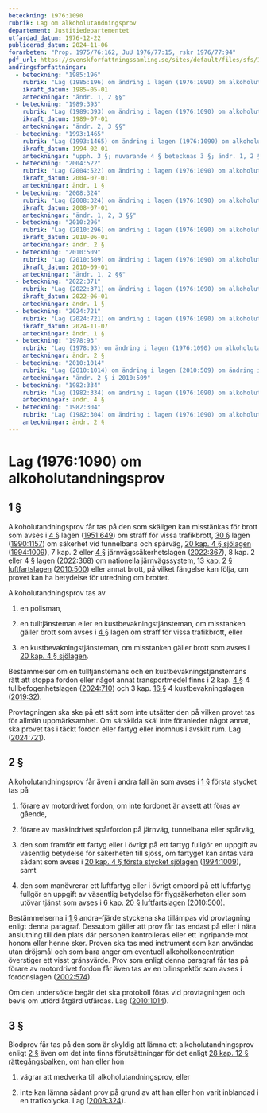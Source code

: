 ```yaml
---
beteckning: 1976:1090
rubrik: Lag om alkoholutandningsprov
departement: Justitiedepartementet
utfardad_datum: 1976-12-22
publicerad_datum: 2024-11-06
forarbeten: "Prop. 1975/76:162, JuU 1976/77:15, rskr 1976/77:94"
pdf_url: https://svenskforfattningssamling.se/sites/default/files/sfs/1976-12/SFS1976-1090.pdf
andringsforfattningar:
  - beteckning: "1985:196"
    rubrik: "Lag (1985:196) om ändring i lagen (1976:1090) om alkoholutandningsprov"
    ikraft_datum: 1985-05-01
    anteckningar: "ändr. 1, 2 §§"
  - beteckning: "1989:393"
    rubrik: "Lag (1989:393) om ändring i lagen (1976:1090) om alkoholutandningsprov"
    ikraft_datum: 1989-07-01
    anteckningar: "ändr. 2, 3 §§"
  - beteckning: "1993:1465"
    rubrik: "Lag (1993:1465) om ändring i lagen (1976:1090) om alkoholutandningsprov"
    ikraft_datum: 1994-02-01
    anteckningar: "upph. 3 §; nuvarande 4 § betecknas 3 §; ändr. 1, 2 §§"
  - beteckning: "2004:522"
    rubrik: "Lag (2004:522) om ändring i lagen (1976:1090) om alkoholutandningsprov"
    ikraft_datum: 2004-07-01
    anteckningar: ändr. 1 §
  - beteckning: "2008:324"
    rubrik: "Lag (2008:324) om ändring i lagen (1976:1090) om alkoholutandningsprov"
    ikraft_datum: 2008-07-01
    anteckningar: "ändr. 1, 2, 3 §§"
  - beteckning: "2010:296"
    rubrik: "Lag (2010:296) om ändring i lagen (1976:1090) om alkoholutandningsprov"
    ikraft_datum: 2010-06-01
    anteckningar: ändr. 2 §
  - beteckning: "2010:509"
    rubrik: "Lag (2010:509) om ändring i lagen (1976:1090) om alkoholutandningsprov"
    ikraft_datum: 2010-09-01
    anteckningar: "ändr. 1, 2 §§"
  - beteckning: "2022:371"
    rubrik: "Lag (2022:371) om ändring i lagen (1976:1090) om alkoholutandningsprov"
    ikraft_datum: 2022-06-01
    anteckningar: ändr. 1 §
  - beteckning: "2024:721"
    rubrik: "Lag (2024:721) om ändring i lagen (1976:1090) om alkoholutandningsprov"
    ikraft_datum: 2024-11-07
    anteckningar: ändr. 1 §
  - beteckning: "1978:93"
    rubrik: "Lag (1978:93) om ändring i lagen (1976:1090) om alkoholutandningsprov"
    anteckningar: ändr. 2 §
  - beteckning: "2010:1014"
    rubrik: "Lag (2010:1014) om ändring i lagen (2010:509) om ändring i lagen (1976:1090) om alkoholutandningsprov"
    anteckningar: "ändr. 2 § i 2010:509"
  - beteckning: "1982:334"
    rubrik: "Lag (1982:334) om ändring i lagen (1976:1090) om alkoholutandningsprov"
    anteckningar: ändr. 4 §
  - beteckning: "1982:304"
    rubrik: "Lag (1982:304) om ändring i lagen (1976:1090) om alkoholutandningsprov"
    anteckningar: ändr. 2 §
---
```


# Lag (1976:1090) om alkoholutandningsprov

## 1 §

Alkoholutandningsprov får tas på den som skäligen kan misstänkas för brott som avses i [4 §](#4) lagen ([1951:649](https://selex.se/eli/sfs/1951/649)) om straff för vissa trafikbrott, [30 §](#30) lagen ([1990:1157](https://selex.se/eli/sfs/1990/1157)) om säkerhet vid tunnelbana och spårväg, [20 kap. 4 § sjölagen](https://selex.se/eli/sfs/1994/1009#kap20.4) ([1994:1009](https://selex.se/eli/sfs/1994/1009)), 7 kap. 2 eller [4 §](#4) järnvägssäkerhetslagen ([2022:367](https://selex.se/eli/sfs/2022/367)), 8 kap. 2 eller [4 §](#4) lagen ([2022:368](https://selex.se/eli/sfs/2022/368)) om nationella järnvägssystem, [13 kap. 2 § luftfartslagen](https://selex.se/eli/sfs/1957/297#kap13.2) ([2010:500](https://selex.se/eli/sfs/2010/500)) eller annat brott, på vilket fängelse kan följa, om provet kan ha betydelse för utredning om brottet.

Alkoholutandningsprov tas av

1. en polisman,

2. en tulltjänsteman eller en kustbevakningstjänsteman, om misstanken gäller brott som avses i [4 §](#4) lagen om straff för vissa trafikbrott, eller

3. en kustbevakningstjänsteman, om misstanken gäller brott som avses i [20 kap. 4 § sjölagen](https://selex.se/eli/sfs/1994/1009#kap20.4).

Bestämmelser om en tulltjänstemans och en kustbevakningstjänstemans rätt att stoppa fordon eller något annat transportmedel finns i 2 kap. [4 §](#kap2.4) 4 tullbefogenhetslagen ([2024:710](https://selex.se/eli/sfs/2024/710)) och 3 kap. [16 §](#kap3.16) 4 kustbevakningslagen ([2019:32](https://selex.se/eli/sfs/2019/32)).

Provtagningen ska ske på ett sätt som inte utsätter den på vilken provet tas för allmän uppmärksamhet. Om särskilda skäl inte föranleder något annat, ska provet tas i täckt fordon eller fartyg eller inomhus i avskilt rum. Lag ([2024:721](https://selex.se/eli/sfs/2024/721)).

## 2 §

Alkoholutandningsprov får även i andra fall än som avses i [1 §](#1) första stycket tas på

1. förare av motordrivet fordon, om inte fordonet är avsett att föras av gående,

2. förare av maskindrivet spårfordon på järnväg, tunnelbana eller spårväg,

3. den som framför ett fartyg eller i övrigt på ett fartyg fullgör en uppgift av väsentlig betydelse för säkerheten till sjöss, om fartyget kan antas vara sådant som avses i [20 kap. 4 § första stycket sjölagen](https://selex.se/eli/sfs/1994/1009#kap20.4) ([1994:1009](https://selex.se/eli/sfs/1994/1009)), samt

4. den som manövrerar ett luftfartyg eller i övrigt ombord på ett luftfartyg fullgör en uppgift av väsentlig betydelse för flygsäkerheten eller som utövar  tjänst som avses i [6 kap. 20 § luftfartslagen](https://selex.se/eli/sfs/1957/297#kap6.20) ([2010:500](https://selex.se/eli/sfs/2010/500)).

Bestämmelserna i [1 §](#1) andra–fjärde styckena ska tillämpas vid provtagning enligt denna paragraf. Dessutom gäller att prov får tas endast på eller i nära anslutning till den plats där personen kontrolleras eller ett ingripande mot honom eller henne sker. Proven ska tas med instrument som kan användas utan dröjsmål och som bara anger om eventuell alkoholkoncentration överstiger ett visst gränsvärde. Prov som enligt denna paragraf får tas på förare av motordrivet fordon får även tas av en bilinspektör som avses i fordonslagen ([2002:574](https://selex.se/eli/sfs/2002/574)).

Om den undersökte begär det ska protokoll föras vid provtagningen och bevis om utförd åtgärd utfärdas. Lag ([2010:1014](https://selex.se/eli/sfs/2010/1014)).

## 3 §

Blodprov får tas på den som är skyldig att lämna ett alkoholutandningsprov enligt [2 §](#2) även om det inte finns förutsättningar för det enligt [28 kap. 12 § rättegångsbalken](https://selex.se/eli/sfs/1942/740#kap28.12), om han eller hon

1. vägrar att medverka till alkoholutandningsprov, eller

2. inte kan lämna sådant prov på grund av att han eller hon varit inblandad i en trafikolycka. Lag ([2008:324](https://selex.se/eli/sfs/2008/324)).